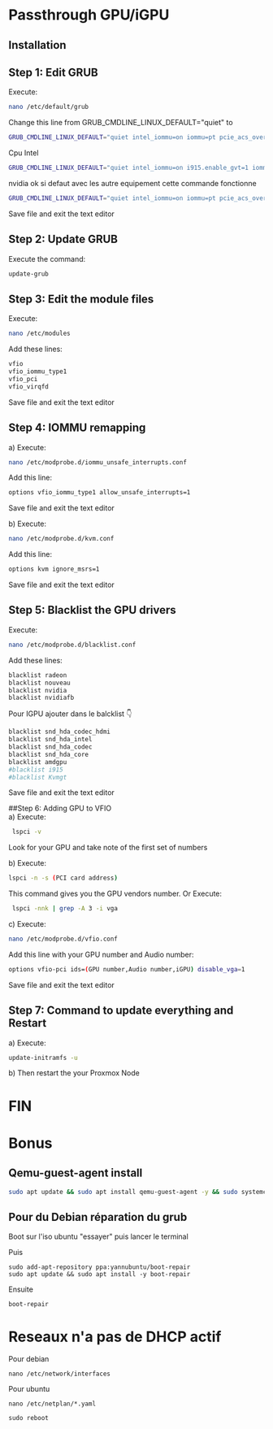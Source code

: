 # Passthrough GPU/iGPU 

## Installation

## Step 1: Edit GRUB  
  Execute: 
```bash
nano /etc/default/grub
```
  Change this line from 
GRUB_CMDLINE_LINUX_DEFAULT="quiet"
     to 
 ```bash
 GRUB_CMDLINE_LINUX_DEFAULT="quiet intel_iommu=on iommu=pt pcie_acs_override=downstream,multifunction nofb nomodeset video=vesafb:off,efifb:off"
 ```
Cpu Intel 
```bash
GRUB_CMDLINE_LINUX_DEFAULT="quiet intel_iommu=on i915.enable_gvt=1 iommu=pt pcie_acs_override=downstream,multifunction video=efifb:off video=vesa:off vfio_iommu_type1.allow_unsafe_interrupts=1 kvm.ignore_msrs=1 modprobe.blacklist=radeon,nouveau,nvidia,nvidiafb,nvidia-gpu"
 ```
nvidia ok
si defaut avec les autre equipement cette commande fonctionne
```bash
GRUB_CMDLINE_LINUX_DEFAULT="quiet intel_iommu=on iommu=pt pcie_acs_override=downstream,multifunction"
```
  Save file and exit the text editor  
   
## Step 2: Update GRUB  
  Execute the command: 
```bash
update-grub 
```

## Step 3: Edit the module files   
  Execute:  
```bash
nano /etc/modules
```

   Add these lines: 
```bash
vfio
vfio_iommu_type1
vfio_pci
vfio_virqfd
```
  Save file and exit the text editor  
   
## Step 4: IOMMU remapping  
 a) Execute: 
```bash
nano /etc/modprobe.d/iommu_unsafe_interrupts.conf 
```
   Add this line: 
```bash
options vfio_iommu_type1 allow_unsafe_interrupts=1
```
  Save file and exit the text editor  
 
 b) Execute: 
```bash
nano /etc/modprobe.d/kvm.conf 
```
   Add this line:  
```bash
options kvm ignore_msrs=1
```  
Save file and exit the text editor  
   
## Step 5: Blacklist the GPU drivers  
  Execute: 
```bash
nano /etc/modprobe.d/blacklist.conf
```
  Add these lines: 
```bash
blacklist radeon
blacklist nouveau
blacklist nvidia
blacklist nvidiafb
```

Pour IGPU  ajouter dans le balcklist 👇
```bash
blacklist snd_hda_codec_hdmi
blacklist snd_hda_intel
blacklist snd_hda_codec
blacklist snd_hda_core
blacklist amdgpu
#blacklist i915
#blacklist Kvmgt
```

  Save file and exit the text editor  
   
##Step 6: Adding GPU to VFIO  
 a) Execute: 
```bash
 lspci -v 
```
   Look for your GPU and take note of the first set of numbers 

 b) Execute: 
```bash
lspci -n -s (PCI card address)
``` 
   This command gives you the GPU vendors number.
Or 
Execute: 
```bash
 lspci -nnk | grep -A 3 -i vga
```

 c) Execute: 
```bash
nano /etc/modprobe.d/vfio.conf 
```
   Add this line with your GPU number and Audio number: 
```bash
options vfio-pci ids=(GPU number,Audio number,iGPU) disable_vga=1
```
  
  Save file and exit the text editor  
   
## Step 7: Command to update everything and Restart  
 a) Execute: 
```bash
update-initramfs -u 
```
 b) Then restart the your Proxmox Node

# FIN


# Bonus 

## Qemu-guest-agent install

```bash
sudo apt update && sudo apt install qemu-guest-agent -y && sudo systemctl enable qemu-guest-agent && sudo systemctl start qemu-guest-agent
```


## Pour du Debian réparation du grub 

Boot sur l'iso ubuntu "essayer" puis lancer le terminal

Puis 
```
sudo add-apt-repository ppa:yannubuntu/boot-repair
sudo apt update && sudo apt install -y boot-repair
```

Ensuite 
```
boot-repair
```

# Reseaux n'a pas de DHCP actif 

Pour debian
```
nano /etc/network/interfaces
```

Pour ubuntu 
```
nano /etc/netplan/*.yaml
```
```
sudo reboot
```



